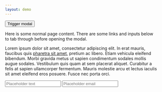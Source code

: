 ```yaml
---
layout: demo
---
```


<style>
  .modal {
    display: none;
    position: absolute;
    top: 0;
    left: 0;
    right: 0;
    bottom: 0;
    background-color: #f1f1f1;
    padding: 1em;
  }

  .is-active {
    display: block;
  }
</style>

<script>
  $(function() {
    var $modal = $('#Modal');

    $('#TriggerModal').on('click', function() {
      $modal.addClass('is-active');

      slate.a11y.trapFocus({
        $container: $modal,
        namespace: 'modal',
        $elementToFocus: $modal.find('input[type="text"]')
      });
    });

    $('#CloseModal').on('click', function() {
      $modal.removeClass('is-active');

      slate.a11y.removeTrapFocus({
        $container: $modal,
        namespace: 'modal'
      });
    });
  });
</script>

<p>
  <button id="TriggerModal">Trigger modal</button>
</p>
<p>Here is some normal page content. There are some links and inputs below to tab through before opening the modal.</p>

<p>Lorem ipsum dolor sit amet, consectetur adipiscing elit. In erat mauris, faucibus quis <a href="#">pharetra sit amet</a>, pretium ac libero. Etiam vehicula eleifend bibendum. Morbi gravida metus ut sapien condimentum sodales mollis augue sodales. Vestibulum quis quam at sem placerat aliquet. Curabitur a felis at sapien ullamcorper fermentum. Mauris molestie arcu et lectus iaculis sit amet eleifend eros posuere. Fusce nec porta orci.</p>

<p>
  <input type="text" placeholder="Placeholder text">
  <input type="email" placeholder="Placeholder email">
</p>

<div id="Modal" class="modal">
  <p>
    <button id="CloseModal">Close modal</button>
  </p>

  <p>This is the modal content. Below are some links and inputs that you can tab through.</p>

  <p>
    <input type="text" placeholder="Placeholder text">
    <input type="email" placeholder="Placeholder email">
  </p>
</div>
